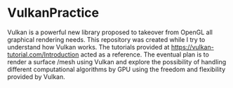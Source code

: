 # VulkanPractice
Vulkan is a powerful new library proposed to takeover from OpenGL all graphical rendering needs.
This repository was created while I try to understand how Vulkan works. The tutorials provided at 
https://vulkan-tutorial.com/Introduction acted as a reference. The eventual plan is to render a surface
/mesh using Vulkan and explore the possibility of handling different computational algorithms by GPU using
the freedom and flexibility provided by Vulkan.
